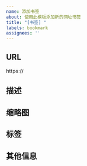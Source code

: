 ```yaml
---
name: 添加书签
about: 使用此模板添加新的网址书签
title: "[书签] "
labels: bookmark
assignees: ''
---
```


<!-- 
请按照以下格式填写书签信息，所有字段都是可选的，但建议至少提供标题和URL
标题会显示为书签名称，内容会显示为描述
-->

## URL
<!-- 请在此处填写网址链接 -->
https://

## 描述
<!-- 请简要描述此网站的内容或用途 -->

## 缩略图
<!-- 可选：提供网站的缩略图URL或截图 -->

## 标签
<!-- 请添加相关标签，多个标签用逗号分隔，例如：工具,学习,参考 -->

## 其他信息
<!-- 可选：添加任何其他相关信息 -->

